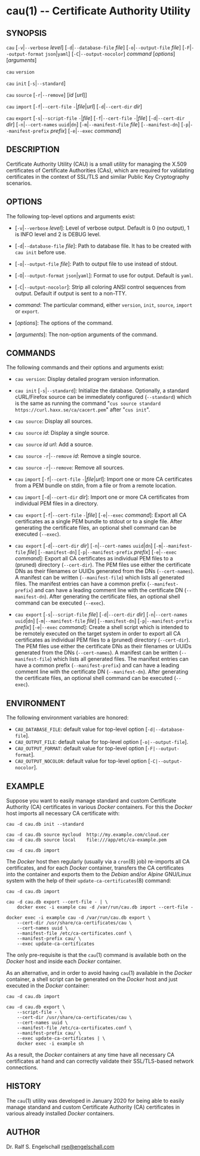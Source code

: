 
# cau(1) -- Certificate Authority Utility

## SYNOPSIS

`cau`
\[`-v`|`--verbose` *level*\]
\[`-d`|`--database-file` *file*\]
\[`-o`|`--output-file` *file*\]
\[`-F`|`--output-format` `json`|`yaml`\]
\[`-C`|`--output-nocolor`\]
*command*
\[*options*\]
\[*arguments*\]

`cau`
`version`

`cau`
`init`
\[`-s`|`--standard`\]

`cau`
`source`
\[`-r`|`--remove`\]
\[*id* \[*url*\]\]

`cau`
`import`
\[`-f`|`--cert-file` `-`|*file*|*url*\]
\[`-d`|`--cert-dir` *dir*\]

`cau`
`export`
\[`-s`|`--script-file` `-`|*file*\]
\[`-f`|`--cert-file` `-`|*file*\]
\[`-d`|`--cert-dir` *dir*\]
\[`-n`|`--cert-names` `uuid`|`dn`\]
\[`-m`|`--manifest-file` *file*\]
\[`--manifest-dn`\]
\[`-p`|`--manifest-prefix` *prefix*\]
\[`-e`|`--exec` *command*\]

## DESCRIPTION

Certificate Authority Utility (CAU) is a small utility for managing the
X.509 certificates of Certificate Authorities (CAs), which are required
for validating certificates in the context of SSL/TLS and similar Public
Key Cryptography scenarios.

## OPTIONS

The following top-level options and arguments exist:

- \[`-v`|`--verbose` *level*\]:
  Level of verbose output. Default is 0 (no output), 1
  is INFO level and 2 is DEBUG level.

- \[`-d`|`--database-file` *file*\]:
  Path to database file. It has to be created with `cau init` before use.

- \[`-o`|`--output-file` *file*\]:
  Path to output file to use instead of stdout.

- \[`-O`|`--output-format` `json`|`yaml`\]:
  Format to use for output. Default is `yaml`.

- \[`-C`|`--output-nocolor`\]:
  Strip all coloring ANSI control sequences from output.
  Default if output is sent to a non-TTY.

- *command*:
  The particular command, either `version`, `init`, `source`, `import` or `export`.

- \[*options*\]:
  The options of the command.

- \[*arguments*\]:
  The non-option arguments of the command.

## COMMANDS

The following commands and their options and arguments exist:

- `cau version`:
  Display detailed program version information.

- `cau init` \[`-s`|`--standard`\]:
  Initialize the database. Optionally, a standard cURL/Firefox source can
  be immediately configured (`--standard`) which is the same as running
  the command "`cus source standard https://curl.haxx.se/ca/cacert.pem`"
  after "`cus init`".

- `cau source`:
  Display all sources.

- `cau source` *id*:
  Display a single source.

- `cau source` *id* *url*:
  Add a source.

- `cau source` `-r`|`--remove` *id*:
  Remove a single source.

- `cau source` `-r`|`--remove`:
  Remove all sources.

- `cau` `import` \[`-f`|`--cert-file` `-`|*file*|*url*\]:
  Import one or more CA certificates from a PEM bundle on stdin, from a file or from a remote location.

- `cau` `import` \[`-d`|`--cert-dir` *dir*\]:
  Import one or more CA certificates from individual PEM files in a directory.

- `cau export` \[`-f`|`--cert-file` `-`|*file*\] \[`-e`|`--exec` *command*\]:
  Export all CA certificates as a single PEM bundle to stdout or to a
  single file. After generating the certificate files, an optional shell
  command can be executed (`--exec`).

- `cau export` \[`-d`|`--cert-dir` *dir*\]
  \[`-n`|`--cert-names` `uuid`|`dn`\]
  \[`-m`|`--manifest-file` *file*\]
  \[`--manifest-dn`\]
  \[`-p`|`--manifest-prefix` *prefix*\]
  \[`-e`|`--exec` *command*\]:
  Export all CA certificates as individual PEM files to a (pruned)
  directory (`--cert-dir`). The PEM files use either the certificate DNs
  as their filenames or UUIDs generated from the DNs (`--cert-names`).
  A manifest can be written (`--manifest-file`) which lists all
  generated files. The manifest entries can have a common prefix
  (`--manifest-prefix`) and can have a leading comment line with the
  certificate DN (`--manifest-dn`). After generating the certificate
  files, an optional shell command can be executed (`--exec`).

- `cau export` \[`-s`|`--script-file` *file*\]
  \[`-d`|`--cert-dir` *dir*\]
  \[`-n`|`--cert-names` `uuid`|`dn`\]
  \[`-m`|`--manifest-file` *file*\]
  \[`--manifest-dn`\]
  \[`-p`|`--manifest-prefix` *prefix*\]
  \[`-e`|`--exec` *command*\]:
  Create a shell script which is intended to be remotely executed on the
  target system in order to export all CA certificates as individual PEM
  files to a (pruned) directory (`--cert-dir`). The PEM files use either
  the certificate DNs as their filenames or UUIDs generated from the DNs
  (`--cert-names`). A manifest can be written (`--manifest-file`) which
  lists all generated files. The manifest entries can have a common
  prefix (`--manifest-prefix`) and can have a leading comment line with
  the certificate DN (`--manifest-dn`). After generating the certificate
  files, an optional shell command can be executed (`--exec`).

## ENVIRONMENT

The following environment variables are honored:

- `CAU_DATABASE_FILE`: default value for top-level option \[`-d|--database-file`\].
- `CAU_OUTPUT_FILE`: default value for top-level option \[`-o|--output-file`\].
- `CAU_OUTPUT_FORMAT`: default value for top-level option \[`-F|--output-format`\].
- `CAU_OUTPUT_NOCOLOR`: default value for top-level option \[`-C|--output-nocolor`\].

## EXAMPLE

Suppose you want to easily manage standard and custom Certificate
Authority (CA) certificates in various *Docker* containers. For this the
*Docker* host imports all necessary CA certificate with:

```
cau -d cau.db init --standard

cau -d cau.db source mycloud  http://my.example.com/cloud.cer
cau -d cau.db source local    file:///app/etc/ca-example.pem

cau -d cau.db import
```

The *Docker* host then regularly (usually via a `cron`(8) job)
re-imports all CA certificates, and for each *Docker* container,
transfers the CA certificates into the container and exports them to
the *Debian* and/or *Alpine* GNU/Linux system with the help of their
`update-ca-certificates`(8) command:

```
cau -d cau.db import

cau -d cau.db export --cert-file - | \
    docker exec -i example cau -d /var/run/cau.db import --cert-file -

docker exec -i example cau -d /var/run/cau.db export \
    --cert-dir /usr/share/ca-certificates/cau \
    --cert-names uuid \
    --manifest-file /etc/ca-certificates.conf \
    --manifest-prefix cau/ \
    --exec update-ca-certificates
```

The only pre-requisite is that the `cau`(1) command is available both on
the *Docker* host and inside each *Docker* container.

As an alternative, and in order to avoid having `cau`(1) available in
the *Docker* container, a shell script can be generated on the *Docker*
host and just executed in the *Docker* container:

```
cau -d cau.db import

cau -d cau.db export \
    --script-file - \
    --cert-dir /usr/share/ca-certificates/cau \
    --cert-names uuid \
    --manifest-file /etc/ca-certificates.conf \
    --manifest-prefix cau/ \
    --exec update-ca-certificates | \
    docker exec -i example sh
```

As a result, the *Docker* containers at any time have all necessary CA
certificates at hand and can correctly validate their SSL/TLS-based
network connections.

## HISTORY

The `cau`(1) utility was developed in January 2020 for being able
to easily manage standand and custom Certificate Authority (CA)
certificates in various already installed *Docker* containers.

## AUTHOR

Dr. Ralf S. Engelschall <rse@engelschall.com>

